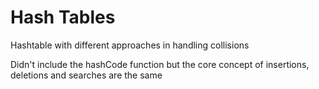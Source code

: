 <h1>Hash Tables</h1>

<p>Hashtable with different approaches in handling collisions</p>
<p>Didn't include the hashCode function but the core concept of insertions, deletions and searches are the same</p>